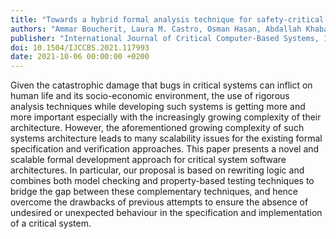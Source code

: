 ```yaml
---
title: "Towards a hybrid formal analysis technique for safety-critical software architectures"
authors: "Ammar Boucherit, Laura M. Castro, Osman Hasan, Abdallah Khababa"
publisher: "International Journal of Critical Computer-Based Systems, 10 (2)"
doi: 10.1504/IJCCBS.2021.117993
date: 2021-10-06 00:00:00 +0200
---
```

Given the catastrophic damage that bugs in critical systems can inflict on human life and its socio-economic environment, the use of rigorous analysis techniques while developing such systems is getting more and more important especially with the increasingly growing complexity of their architecture. However, the aforementioned growing complexity of such systems architecture leads to many scalability issues for the existing formal specification and verification approaches. This paper presents a novel and scalable formal development approach for critical system software architectures. In particular, our proposal is based on rewriting logic and combines both model checking and property-based testing techniques to bridge the gap between these complementary techniques, and hence overcome the drawbacks of previous attempts to ensure the absence of undesired or unexpected behaviour in the specification and implementation of a critical system.